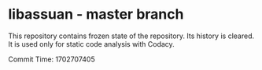 # libassuan - master branch

This repository contains frozen state of the repository.
Its history is cleared. It is used only for static code
analysis with Codacy.

Commit Time: 1702707405